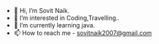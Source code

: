 - 👋 Hi, I’m Sovit Naik.
- 👀 I’m interested in Coding,Travelling..
- 🌱 I’m currently learning java.
- 📫 How to reach me - sovitnaik2007@gmail.com


<!---
sovitnaik/sovitnaik is a ✨ special ✨ repository because its `README.md` (this file) appears on your GitHub profile.
You can click the Preview link to take a look at your changes.
--->
